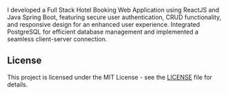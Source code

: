 I developed a Full Stack Hotel Booking Web Application using ReactJS and Java Spring Boot, featuring
secure user authentication, CRUD functionality, and responsive design for an enhanced user experience. Integrated
PostgreSQL for efficient database management and implemented a seamless client-server connection.

## License
This project is licensed under the MIT License - see the [LICENSE](LICENSE.txt) file for details.
